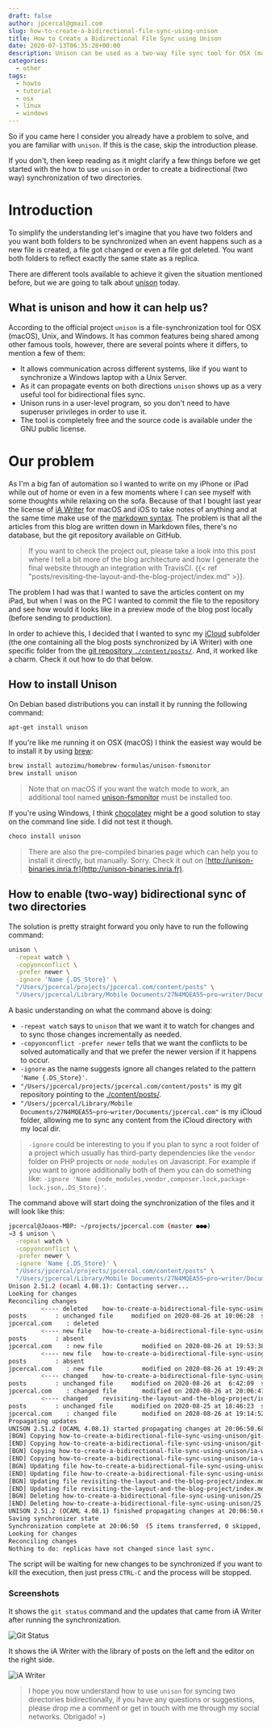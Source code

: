 ```yaml
---
draft: false
author: jpcercal@gmail.com
slug: how-to-create-a-bidirectional-file-sync-using-unison
title: How to Create a Bidirectional File Sync using Unison
date: 2020-07-13T06:35:28+00:00
description: Unison can be used as a two-way file sync tool for OSX (macOS), Unix and Windows. Check it out how we synchronized our iCloud folder with a git repository.
categories:
  - other
tags: 
  - howto
  - tutorial
  - osx
  - linux
  - windows
---
```


So if you came here I consider you already have a problem to solve, and you are familiar with `unison`. If this is the case, skip the introduction please. 

If you don't, then keep reading as it might clarify a few things before we get started with the how to use `unison` in order to create a bidirectional (two way) synchronization of two directories.

# Introduction

To simplify the understanding let's imagine that you have two folders and you want both folders to be synchronized when an event happens such as a new file is created, a file got changed or even a file got deleted. You want both folders to reflect exactly the same state as a replica.

There are different tools available to achieve it given the situation mentioned before, but we are going to talk about [unison](https://www.cis.upenn.edu/~bcpierce/unison/) today.

## What is unison and how it can help us?

According to the official project `unison` is a file-synchronization tool for OSX (macOS), Unix, and Windows. It has common features being shared among other famous tools, however, there are several points where it differs, to mention a few of them:

- It allows communication across different systems, like if you want to synchronize a Windows laptop with a Unix Server.
- As it can propagate events on both directions `unison` shows up as a very useful tool for bidirectional files sync.
- Unison runs in a user-level program, so you don't need to have superuser privileges in order to use it.
- The tool is completely free and the source code is available under the GNU public license.

# Our problem

As I'm a big fan of automation so I wanted to write on my iPhone or iPad while out of home or even in a few moments where I can see myself with some thoughts while relaxing on the sofa. Because of that I bought last year the license of [iA Writer](https://ia.net/writer) for macOS and iOS to take notes of anything and at the same time make use of the [markdown syntax](https://www.markdownguide.org/basic-syntax/). The problem is that all the articles from this blog are written down in Markdown files, there's no database, but the git repository available on GitHub. 

> If you want to check the project out, please take a look into this post where I tell a bit more of the blog architecture and how I generate the final website through an integration with TravisCI.
> {{< ref "posts/revisiting-the-layout-and-the-blog-project/index.md" >}}.

The problem I had was that I wanted to save the articles content on my iPad, but when I was on the PC I wanted to commit the file to the repository and see how would it looks like in a preview mode of the blog post locally (before sending to production).

In order to achieve this, I decided that I wanted to sync my [iCloud](https://www.icloud.com) subfolder (the one containing all the blog posts synchronized by iA Writer) with one specific folder from the [git repository `./content/posts/`](https://github.com/jpcercal/jpcercal.com/tree/master/content/posts). And, it worked like a charm. Check it out how to do that below.

## How to install Unison

On Debian based distributions you can install it by running the following command:

```bash
apt-get install unison
```

If you're like me running it on OSX (macOS) I think the easiest way would be to install it by using [brew](https://brew.sh):

```bash
brew install autozimu/homebrew-formulas/unison-fsmonitor
brew install unison
```

> Note that on macOS if you want the watch mode to work, an additional tool named [unison-fsmonitor](https://github.com/autozimu/unison-fsmonitor) must be installed too.

If you're using Windows, I think [chocolatey](https://chocolatey.org) might be a good solution to stay on the command line side. I did not test it though.

```bash
choco install unison
```

> There are also the pre-compiled binaries page which can help you to install it directly, but manually. Sorry.
> Check it out on [http://unison-binaries.inria.fr](http://unison-binaries.inria.fr).

## How to enable (two-way) bidirectional sync of two directories

The solution is pretty straight forward you only have to run the following command:

```bash
unison \
  -repeat watch \
  -copyonconflict \
  -prefer newer \
  -ignore 'Name {.DS_Store}' \
  "/Users/jpcercal/projects/jpcercal.com/content/posts" \
  "/Users/jpcercal/Library/Mobile Documents/27N4MQEA55~pro~writer/Documents/jpcercal.com"
```

A basic understanding on what the command above is doing:

- `-repeat watch` says to `unison` that we want it to watch for changes and to sync those changes incrementally as needed.
- `-copyonconflict -prefer newer` tells that we want the conflicts to be solved automatically and that we prefer the newer version if it happens to occur.
- `-ignore` as the name suggests ignore all changes related to the pattern `'Name {.DS_Store}'`.
- `"/Users/jpcercal/projects/jpcercal.com/content/posts"` is my git repository pointing to the [./content/posts/](https://github.com/jpcercal/jpcercal.com/tree/master/content/posts).
- `"/Users/jpcercal/Library/Mobile Documents/27N4MQEA55~pro~writer/Documents/jpcercal.com"` is my iCloud folder, allowing me to sync any content from the iCloud directory with my local dir.

> `-ignore` could be interesting to you if you plan to sync a root folder of a project which usually has third-party dependencies like the `vendor` folder on PHP projects or `node_modules` on Javascript. For example if you want to ignore additionally both of them you can do something like:
> `-ignore 'Name {node_modules,vendor,composer.lock,package-lock.json,.DS_Store}'`.

The command above will start doing the synchronization of the files and it will look like this:

```bash
jpcercal@Joaos-MBP: ~/projects/jpcercal.com (master ●●●)
→3 $ unison \
  -repeat watch \
  -copyonconflict \
  -prefer newer \
  -ignore 'Name {.DS_Store}' \
  "/Users/jpcercal/projects/jpcercal.com/content/posts" \
  "/Users/jpcercal/Library/Mobile Documents/27N4MQEA55~pro~writer/Documents/jpcercal.com"
Unison 2.51.2 (ocaml 4.08.1): Contacting server...
Looking for changes
Reconciling changes
         <---- deleted    how-to-create-a-bidirectional-file-sync-using-unison/25.png
posts        : unchanged file     modified on 2020-08-26 at 10:06:28  size 32672     rw-r--r--
jpcercal.com    : deleted
         <---- new file   how-to-create-a-bidirectional-file-sync-using-unison/git-status.png
posts        : absent
jpcercal.com    : new file           modified on 2020-08-26 at 19:53:38  size 49486     rw-r--r--
         <---- new file   how-to-create-a-bidirectional-file-sync-using-unison/ia-writer-blog-posts.png
posts        : absent
jpcercal.com    : new file           modified on 2020-08-26 at 19:49:26  size 178662    rw-r--r--
         <---- changed    how-to-create-a-bidirectional-file-sync-using-unison/index.en.md
posts        : unchanged file     modified on 2020-08-26 at  6:42:09  size 348       rw-r--r--
jpcercal.com    : changed file       modified on 2020-08-26 at 20:06:47  size 7503      rw-r--r--
         <---- changed    revisiting-the-layout-and-the-blog-project/index.md
posts        : unchanged file     modified on 2020-08-25 at 18:46:23  size 9898      rw-r--r--
jpcercal.com    : changed file       modified on 2020-08-26 at 19:14:52  size 9896      rw-r--r--
Propagating updates
UNISON 2.51.2 (OCAML 4.08.1) started propagating changes at 20:06:50.68 on 26 Aug 2020
[BGN] Copying how-to-create-a-bidirectional-file-sync-using-unison/git-status.png from /Users/jpcercal/Library/Mobile Documents/27N4MQEA55~pro~writer/Documents/jpcercal.com to /Users/jpcercal/projects/jpcercal.com/content/posts
[END] Copying how-to-create-a-bidirectional-file-sync-using-unison/git-status.png
[BGN] Copying how-to-create-a-bidirectional-file-sync-using-unison/ia-writer-blog-posts.png from /Users/jpcercal/Library/Mobile Documents/27N4MQEA55~pro~writer/Documents/jpcercal.com to /Users/jpcercal/projects/jpcercal.com/content/posts
[END] Copying how-to-create-a-bidirectional-file-sync-using-unison/ia-writer-blog-posts.png
[BGN] Updating file how-to-create-a-bidirectional-file-sync-using-unison/index.en.md from /Users/jpcercal/Library/Mobile Documents/27N4MQEA55~pro~writer/Documents/jpcercal.com to /Users/jpcercal/projects/jpcercal.com/content/posts
[END] Updating file how-to-create-a-bidirectional-file-sync-using-unison/index.en.md
[BGN] Updating file revisiting-the-layout-and-the-blog-project/index.md from /Users/jpcercal/Library/Mobile Documents/27N4MQEA55~pro~writer/Documents/jpcercal.com to /Users/jpcercal/projects/jpcercal.com/content/posts
[END] Updating file revisiting-the-layout-and-the-blog-project/index.md
[BGN] Deleting how-to-create-a-bidirectional-file-sync-using-unison/25.png from /Users/jpcercal/projects/jpcercal.com/content/posts
[END] Deleting how-to-create-a-bidirectional-file-sync-using-unison/25.png
UNISON 2.51.2 (OCAML 4.08.1) finished propagating changes at 20:06:50.68 on 26 Aug 2020
Saving synchronizer state
Synchronization complete at 20:06:50  (5 items transferred, 0 skipped, 0 failed)
Looking for changes
Reconciling changes
Nothing to do: replicas have not changed since last sync.
```

The script will be waiting for new changes to be synchronized if you want to kill the execution, then just press `CTRL-C` and the process will be stopped.

### Screenshots

It shows the `git status` command and the updates that came from iA Writer after running the synchronization.

![Git Status](git-status.png)

It shows the iA Writer with the library of posts on the left and the editor on the right side.

![iA Writer](ia-writer-blog-posts.png)

> I hope you now understand how to use `unison` for syncing two directories bidirectionally, if you have any questions or suggestions, please drop me a comment or get in touch with me through my social networks. Obrigado! =)
